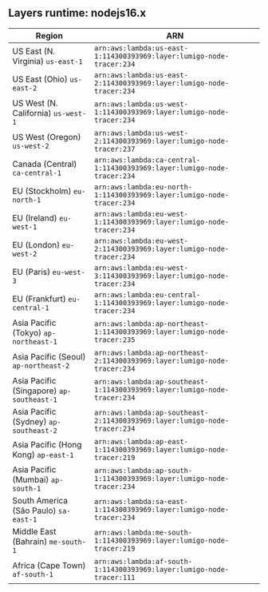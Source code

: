 Layers runtime: nodejs16.x
----
| Region | ARN |
| --- | --- |
|US East (N. Virginia)  `us-east-1`|`arn:aws:lambda:us-east-1:114300393969:layer:lumigo-node-tracer:234`|
|US East (Ohio)  `us-east-2`|`arn:aws:lambda:us-east-2:114300393969:layer:lumigo-node-tracer:234`|
|US West (N. California)  `us-west-1`|`arn:aws:lambda:us-west-1:114300393969:layer:lumigo-node-tracer:234`|
|US West (Oregon)  `us-west-2`|`arn:aws:lambda:us-west-2:114300393969:layer:lumigo-node-tracer:237`|
|Canada (Central)  `ca-central-1`|`arn:aws:lambda:ca-central-1:114300393969:layer:lumigo-node-tracer:234`|
|EU (Stockholm)  `eu-north-1`|`arn:aws:lambda:eu-north-1:114300393969:layer:lumigo-node-tracer:234`|
|EU (Ireland)  `eu-west-1`|`arn:aws:lambda:eu-west-1:114300393969:layer:lumigo-node-tracer:234`|
|EU (London)  `eu-west-2`|`arn:aws:lambda:eu-west-2:114300393969:layer:lumigo-node-tracer:234`|
|EU (Paris)  `eu-west-3`|`arn:aws:lambda:eu-west-3:114300393969:layer:lumigo-node-tracer:234`|
|EU (Frankfurt)  `eu-central-1`|`arn:aws:lambda:eu-central-1:114300393969:layer:lumigo-node-tracer:234`|
|Asia Pacific (Tokyo)  `ap-northeast-1`|`arn:aws:lambda:ap-northeast-1:114300393969:layer:lumigo-node-tracer:235`|
|Asia Pacific (Seoul)  `ap-northeast-2`|`arn:aws:lambda:ap-northeast-2:114300393969:layer:lumigo-node-tracer:234`|
|Asia Pacific (Singapore)  `ap-southeast-1`|`arn:aws:lambda:ap-southeast-1:114300393969:layer:lumigo-node-tracer:234`|
|Asia Pacific (Sydney)  `ap-southeast-2`|`arn:aws:lambda:ap-southeast-2:114300393969:layer:lumigo-node-tracer:234`|
|Asia Pacific (Hong Kong)  `ap-east-1`|`arn:aws:lambda:ap-east-1:114300393969:layer:lumigo-node-tracer:219`|
|Asia Pacific (Mumbai)  `ap-south-1`|`arn:aws:lambda:ap-south-1:114300393969:layer:lumigo-node-tracer:234`|
|South America (São Paulo)  `sa-east-1`|`arn:aws:lambda:sa-east-1:114300393969:layer:lumigo-node-tracer:234`|
|Middle East (Bahrain)  `me-south-1`|`arn:aws:lambda:me-south-1:114300393969:layer:lumigo-node-tracer:219`|
|Africa (Cape Town)  `af-south-1`|`arn:aws:lambda:af-south-1:114300393969:layer:lumigo-node-tracer:111`|
